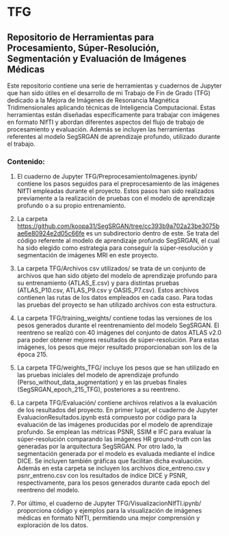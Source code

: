 # TFG
## Repositorio de Herramientas para Procesamiento, Súper-Resolución, Segmentación y Evaluación de Imágenes Médicas
Este repositorio contiene una serie de herramientas y cuadernos de Jupyter que han sido útiles en el desarrollo de mi Trabajo de Fin de Grado (TFG) dedicado a la Mejora de Imágenes de Resonancia Magnética Tridimensionales aplicando técnicas de Inteligencia Computacional. Estas herramientas están diseñadas específicamente para trabajar con imágenes en formato NIfTI y abordan diferentes aspectos del flujo de trabajo de procesamiento y evaluación. Además se incluyen las herramientas referentes al modelo SegSRGAN de aprendizaje profundo, utilizado durante el trabajo. 

### Contenido:
1. El cuaderno de Jupyter TFG/PreprocesamientoImagenes.ipynb/ contiene los pasos seguidos para el preprocesamiento de las imágenes NIfTI empleadas durante el proyecto. Estos pasos han sido realizados previamente a la realización de pruebas con el modelo de aprendizaje profundo o a su propio entrenamiento.

2. La carpeta https://github.com/koopa31/SegSRGAN/tree/cc393b9a702a23be3075bae6e80924e2d05c66fe es un subdirectorio dentro de este. Se trata del código referente al modelo de aprendizaje profundo SegSRGAN, el cual ha sido elegido como estrategia para conseguir la súper-resolución y segmentación de imágenes MRI en este proyecto.

3. La carpeta TFG/Archivos csv utilizados/ se trata de un conjunto de archivos que han sido objeto del modelo de aprendizaje profundo para su entrenamiento (ATLAS_E.csv) y para distintas pruebas (ATLAS_P10.csv, ATLAS_P9.csv y OASIS_P7.csv). Estos archivos contienen las rutas de los datos empleados en cada caso. Para todas las pruebas del proyecto se han utilizado archivos con esta estructura. 

4. La carpeta TFG/training_weights/ contiene todas las versiones de los pesos generados durante el reentrenamiento del modelo SegSRGAN. El reentreno se realizó con 40 imágenes del conjunto de datos ATLAS v2.0 para poder obtener mejores resultados de súper-resolución. Para estas imágenes, los pesos que mejor resultado proporcionaban son los de la época 215.

5. La carpeta TFG/weights_TFG/ incluye los pesos que se han utilizado en las pruebas iniciales del modelo de aprendizaje profundo (Perso_without_data_augmentation) y en las pruebas finales (SegSRGAN_epoch_215_TFG), posteriores a su reentreno.

6. La carpeta TFG/Evaluación/ contiene archivos relativos a la evaluación de los resultados del proyecto. En primer lugar, el cuaderno de Jupyter EvaluacionResultados.ipynb está compuesto por código para la evaluación de las imágenes producidas por el modelo de aprendizaje profundo. Se emplean las métricas PSNR, SSIM e IFC para evaluar la súper-resolución comparando las imágenes HR ground-truth con las generadas por la arquitectura SegSRGAN. Por otro lado, la segmentación generada por el modelo es evaluada mediante el índice DICE. Se incluyen también gráficas que facilitan dicha evaluación. Además en esta carpeta se incluyen los archivos dice_entreno.csv y psnr_entreno.csv con los resultados de índice DICE y PSNR, respectivamente, para los pesos generados durante cada epoch del reentreno del modelo. 

7. Por último, el cuaderno de Jupyter TFG/VisualizacionNIfTI.ipynb/ proporciona código y ejemplos para la visualización de imágenes médicas en formato NIfTI, permitiendo una mejor comprensión y exploración de los datos.
